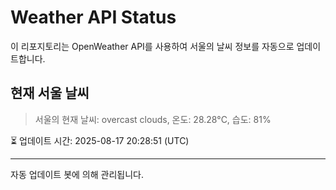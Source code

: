 
# Weather API Status

이 리포지토리는 OpenWeather API를 사용하여 서울의 날씨 정보를 자동으로 업데이트합니다.

## 현재 서울 날씨
> 서울의 현재 날씨: overcast clouds, 온도: 28.28°C, 습도: 81%

⏳ 업데이트 시간: 2025-08-17 20:28:51 (UTC)

---
자동 업데이트 봇에 의해 관리됩니다.
